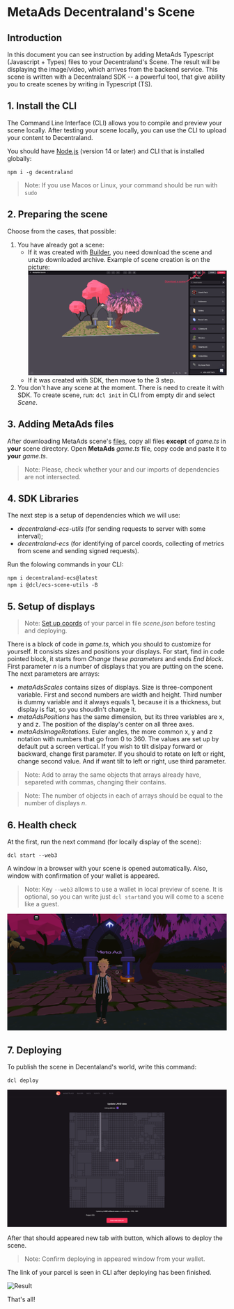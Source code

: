 # MetaAds Decentraland's Scene

## Introduction

In this document you can see instruction by adding MetaAds Typescript (Javascript + Types) files to your Decentraland's Scene.
The result will be displaying the image/video, which arrives from the backend service.
This scene is written with a Decentraland SDK -- a powerful tool, that give ability you to create scenes by writing in Typescript (TS).

## 1. Install the CLI

The Command Line Interface (CLI) allows you to compile and preview your scene locally.
After testing your scene locally, you can use the CLI to upload your content to Decentraland.

You should have [Node.js](https://nodejs.org/en/) (version 14 or later) and CLI that is installed globally:

```console
npm i -g decentraland
```

> Note: If you use Macos or Linux, your command should be run with ```sudo```

## 2. Preparing the scene

Choose from the cases, that possible:

1. You have already got a scene:
    + If it was created with [Builder](https://builder.decentraland.org/), you need download the scene and unzip downloaded archive. Example of scene creation is on the picture:
    ![Download a scene from Builder](./images/builder_download_scene.png)
    + If it was created with SDK, then move to the 3 step.
2. You don't have any scene at the moment. There is need to create it with SDK. To create scene, run: ```dcl init``` in CLI from empty dir and select *Scene*.

## 3. Adding MetaAds files

After downloading MetaAds scene's [files](https://metaads.team/main/publisher/my-adspots), copy all files **except** of *game.ts* in **your** scene directory.
Open **MetaAds** *game.ts* file, copy code and paste it to **your** *game.ts*.

> Note: Please, check whether your and our imports of dependencies are not intersected.

## 4. SDK Libraries

The next step is a setup of dependencies which we will use:

+ *decentraland-ecs-utils* (for sending requests to server with some interval);
+ *decentraland-ecs* (for identifying of parcel coords, collecting of metrics from scene and sending signed requests).

Run the folowing commands in your CLI:

```console
npm i decentraland-ecs@latest
npm i @dcl/ecs-scene-utils -B
```

## 5. Setup of displays

> Note: [Set up coords](https://docs.decentraland.org/development-guide/scene-metadata/#scene-parcels) of your parcel in file *scene.json* before testing and deploying.

There is a block of code in *game.ts*, which you should to customize for yourself. It consists sizes and positions your displays.
For start, find in code pointed block, it starts from *Change these parameters* and ends *End block*.
First parameter *n* is a number of displays that you are putting on the scene.
The next parameters are arrays:

+ *metaAdsScales* contains sizes of displays. Size is three-component variable. First and second numbers are width and height.
Third number is dummy variable and it always equals 1, because it is a thickness, but display is flat, so you shoudln't change it.
+ *metaAdsPositions* has the same dimension, but its three variables are x, y and z. The position of the display's center on all three axes.
+ *metaAdsImageRotations*. Euler angles, the more common x, y and z notation with numbers that go from 0 to 360.
The values are set up by default put a screen vertical. If you wish to tilt dislpay forward or backward, change first parameter.
If you should to rotate on left or right, change second value. And if want tilt to left or right, use third parameter.

> Note: Add to array the same objects that arrays already have, separeted with commas, changing their contains.

> Note: The number of objects in each of arrays should be equal to the number of displays *n*.

## 6. Health check

At the first, run the next command (for locally display of the scene):

```console
dcl start --web3
```

A window in a browser with your scene is opened automatically. Also, window with confirmation of your wallet is appeared.

> Note: Key `--web3` allows to use a wallet in local preview of scene.
> It is optional, so you can write just ```dcl start```and you will come to a scene like a guest.

![Preview of scene](./images/scene_preview.png)

## 7. Deploying

To publish the scene in Decentaland's world, write this command:

```console
dcl deploy
```

![Select parcel](./images/deploy_map.png)

After that should appeared new tab with button, which allows to deploy the scene.

> Note: Confirm deploying in appeared window from your wallet.

The link of your parcel is seen in CLI after deploying has been finished.

![Result](./images/parcel_in_publish_world.png)

That's all!
